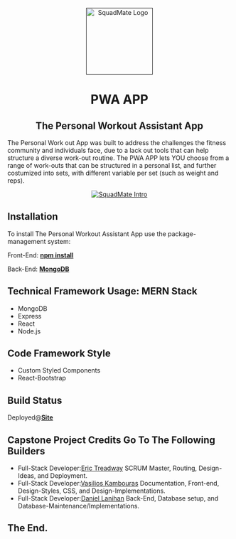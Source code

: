 <!-- LOGO GOES HERE -->
<p align="center">
  <a href="" rel="" target="_blank"><img width="150" src="https://image.shutterstock.com/image-photo/beautiful-young-sporty-sexy-couple-600w-261278588.jpg" alt="SquadMate Logo"></a></p>
</p>

<h1 align="center">PWA APP</h1>
<h2 align="center">The Personal Workout Assistant App</h2>
</div>

The Personal Work out App was built to address the challenges the fitness community and individuals face, due to a lack out tools that can help structure a diverse work-out routine. The PWA APP lets YOU choose from a range of work-outs that can be structured in a personal list, and further costumized into sets, with different variable per set (such as weight and reps).

<p align="center">
<a href="" rel="" target="_blank"><img src="https://images.macrumors.com/t/gtpMBEmqW_eQq6FynfZG_J5ng0U=/1600x0/filters:quality(90)/article-new/2017/09/streaksworkoutapp-800x469.jpg" alt="SquadMate Intro"></a>
<!--   
 **[SquadMateDemo]()**
</p>

<!-- ## Features
- Carousel
- Konami Code
- Document Upload 
- File-system Routing
- User Profile Picture
- Breadcrumb Navigation
- Built-in Markdown Page
- Built-in CSS(Less) Support
- User Log-in, Sign-up and Log-out
- Custom Designed and uploaded Logo
- Print Function and icon for Emergency Cards, including a QRCode
<!-- - Made use of a Master Component Layout with Integrated Components file system --> 

## Installation
To install The Personal Workout Assistant App use the package-management system:

Front-End:
**[npm install](https://www.npmjs.com/package/npm-install**)**

Back-End:
**[MongoDB](https://docs.mongodb.com/manual/installation/)**

## Technical Framework Usage: MERN Stack

- MongoDB
- Express
- React
- Node.js

## Code Framework Style
<!-- - Material UI -->
- Custom Styled Components
- React-Bootstrap


<!-- ## Data References
Custom Secured Data usage. -->

## Build Status
Deployed@**[Site](https://enigmatic-beyond-77969.herokuapp.com/)**

<!-- ## Usage
Sign-in and/or Sign-up. There is an admin and user option, each having their own documentation privileges to navigate to with buttons. Administration will have ability to upload documents and print team emergency cards. User will have ability to update emergency card information and complete forms needed by admin.


  <h4>Components for each setup:</h4>
EDIT THIS TOWARDS / AT COMPLETION
        Administration          | Home Landing     | Team User
       ------------------------- ------------------ ------------
        Admin HomePage          | Sign-in Button   | User HomePage
        AdminProfile            | Sign-up Button   | UserProfile
        GetCardInfo             | Log-out Button   | InitialForm
        TeamList                | Picture Carousel |
        UserCard                | Documents        |
        EmergencyCard           | Lists            |
        PermissionsComponent    |                  |

## Stretch Goals
- ADD STUFF HERE -->
<!-- - [ ] Team Chatrooms.
- [ ] Calendar integrations.
- [ ] Coach and Manager Notification Board.
- [ ] Turn the Custom Application into more widely used app. -->
<!-- - [ ] Random Picture Display of the Events, Teams or Individual players.
- [ ] AuthO is a third(3'd) party HIPPA approved and compliant identity management system.
- [ ] Ability to give message alerts to parents if a telephone number or signed off form is incomplete. -->

<!-- ## Challenges
- ADD STUFF -->
<!-- - Time managing the two(2)-week sprint with all the features we would have liked to include in the project.
- Five(5) developers branching off to build features that were dependant on each other.
- Working with a team of developers on Zoom meetings across the USA and meeting for the first time. -->
<!-- 
## Triumphs
- ADD STUFF -->
<!-- - The ability to update a Profile Photo.
- Communication between team when pushing up code from a branch without merge conflicts was incredibly efficient.
- Applied the knowledge form the sixteen(16)-week coarse at DigitalCrafts Bootcamp to incorporated that knowledge into using MangoDB Database we did not cover during class. -->

## Capstone Project Credits Go To The Following Builders
 
- Full-Stack Developer:[Eric Treadway](https://github.com/etreadway) SCRUM Master, Routing, Design-Ideas, and Deployment.
- Full-Stack Developer:[Vasilios Kambouras](https://github.com/Vasilioskw) Documentation, Front-end, Design-Styles, CSS, and Design-Implementations.
- Full-Stack Developer:[Daniel Lanihan](https://github.com/drlenny) Back-End, Database setup, and Database-Maintenance/Implementations.

<!-- ## GitHub Project Links:
ADD STUFF HERE
**[Frontend Design](https://github.com/brittani-ericksen/capstone-frontend/tree/main)**
          &
**[Backend Build](https://github.com/JustinSGardner/CapStoneProject-Backend/tree/main)** -->

<!-- ## Miscellaneous 
- Git and GitHub Commits, Merges and Branching.
- Firebase Google Storage.
- Used Trello as our guide for completing tasks from: To Do, Doing, Done.
- Trello provided the ability to have up to date communications on our project for all group members.
- Made use of collaborating on LiveShare VSCode when code-along was necessary for portions of the project. -->

<!-- ## Code Example Extraction
Data Base:
```
const connectDB = require('./config/db.js');
connectDB();

const mongoose = require('mongoose');

const connectDB = async () => {
    try {
        const conn = await mongoose.connect(process.env.MONGO_URI, {
            useUnifiedTopology: true,
            useNewUrlParser: true,
            useCreateIndex: true,
            useFindAndModify: false,
        });
        console.log(`MongoDB Connected: ${conn.connection.host}`);
    } catch (error) {
        console.error(error);
    }
};

module.exports = connectDB;
```
Team Model:
```
const teamController = require('./routes/teamRoutes.js');

app.use('/team', teamController);

const Team = require('../models/teamModel');

// Get All Teams
router.get('/', async (req, res) => {
    const team = await Team.find({});
    res.json(team);
});

const mongoose = require('mongoose');

const teamSchema = mongoose.Schema(
    {
        teamName: {
            type: String,
            required: true
        },
    }
);

const Team = mongoose.model('Team', teamSchema);

module.exports = Team;
```
Cors:
```
const cors = require('cors');

const corsOptions = {
    origin: '*',
    methods: 'GET,HEAD,PUT,PATCH,POST,DELETE',
    preflightContinue: false,
    optionsSuccessStatus: 204,
    'Access-Control-Allow-Origin': '*',
    'Access-Control-Allow-Headers':
        'Origin, X-Requested-With, Content-Type, Accept',
};

app.use(cors(corsOptions));
```

## Support Services
These great services support SquadMate's core infrastructure:
[<img loading="lazy" alt="GitHub" src="https://github.githubassets.com/images/modules/logos_page/GitHub-Logo.png" height="15">](https://github.com/):octocat:
[<img loading="lazy" alt="Material-UI logo" alt="Material-UI logo" src="https://material-ui.com/static/logo.svg" width="30">](https://www.npmjs.com/package/@material-ui/core)
[<img loading="lazy" alt="MongoDB" src="https://webassets.mongodb.com/_com_assets/cms/MongoDB_Logo_FullColorBlack_RGB-4td3yuxzjs.png" height="20">](https://www.mongodb.com/) -->

## The End.
 
 <!-- WOL App: The Work Out List App -->
<!-- 
The WOL App is a great way to customize your work-outs. Most work out apps give you a pre-made routine, we're different. The WOL App lets YOU choose from a range of work-outs and put together your own routine from our list of workouts.

This app utilizes relational data by taking and array of workouts and allowing the individual user to move it into their routine list. We may add other ways to use this data that can helps users on this platform. -->